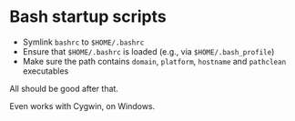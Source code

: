 # Bash startup scripts

* Symlink `bashrc` to `$HOME/.bashrc`
* Ensure that `$HOME/.bashrc` is loaded (e.g., via `$HOME/.bash_profile`)
* Make sure the path contains `domain`, `platform`, `hostname` and
  `pathclean` executables

All should be good after that.

Even works with Cygwin, on Windows.
